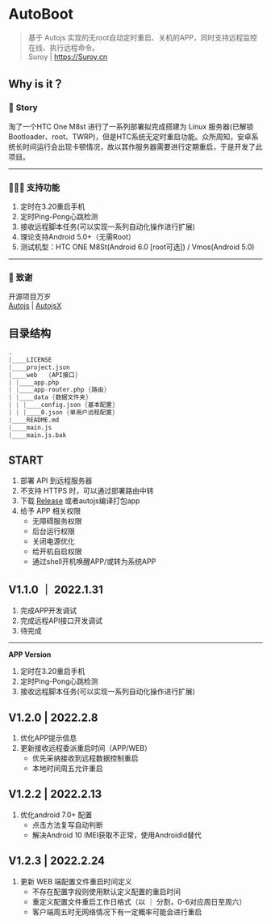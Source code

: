 AutoBoot
=============
> 基于 Autojs 实现的无root自动定时重启、关机的APP，同时支持远程监控在线、执行远程命令。   
> Suroy | https://Suroy.cn
>



## Why is it？  
### 🎈 **Story**  
淘了一个HTC One M8st 进行了一系列部署拟完成搭建为 Linux 服务器(已解锁Bootloader、root、TWRP)，但是HTC系统无定时重启功能。众所周知，安卓系统长时间运行会出现卡顿情况，故以其作服务器需要进行定期重启，于是开发了此项目。  

---
### 👨🏻‍💻 **支持功能**
1. 定时在3.20重启手机
2. 定时Ping-Pong心跳检测
3. 接收远程脚本任务(可以实现一系列自动化操作进行扩展)
4. 理论支持Android 5.0+（无需Root）
5. 测试机型：HTC ONE M8St(Android 6.0 [root可选])  / Vmos(Android 5.0)

---
### 🎉  **致谢**
开源项目万岁  
[Autojs](https://github.com/hyb1996/Auto.js/blob/master/Readme-cn.md) | [AutojsX](http://doc.autoxjs.com/)

## 目录结构
```s
.
|____LICENSE
|____project.json
|____web   {API接口}
| |____app.php
| |____app-router.php {路由}
| |____data {数据文件夹}
| | |____config.json {基本配置}
| | |____0.json {单用户远程配置}
|____README.md
|____main.js
|____main.js.bak
```

## START
1. 部署 API 到远程服务器
2. 不支持 HTTPS 时，可以通过部署路由中转
3. 下载 [Release](https://github.com/zsuroy/autoboot/releases) 或者autojs编译打包app
4. 给予 APP 相关权限  
    + 无障碍服务权限
    + 后台运行权限
    + 关闭电源优化
    + 给开机自启权限
    + 通过shell开机唤醒APP/或转为系统APP  


## V1.1.0 ｜ 2022.1.31
1. 完成APP开发调试
2. 完成远程API接口开发调试
3. 待完成  
---
**APP Version**
1. 定时在3.20重启手机
2. 定时Ping-Pong心跳检测
3. 接收远程脚本任务(可以实现一系列自动化操作进行扩展)

## V1.2.0 | 2022.2.8
1. 优化APP提示信息  
2. 更新接收远程委派重启时间（APP/WEB）  
    + 优先采纳接收到远程数据控制重启  
    + 本地时间周五允许重启 


## V1.2.2 | 2022.2.13
1. 优化android 7.0+ 配置  
    + 点击方法复写自动判断
    + 解决Android 10 IMEI获取不正常，使用AndroidId替代 


## V1.2.3 | 2022.2.24
1. 更新 WEB 端配置文件重启时间定义
    + 不存在配置字段则使用默认定义配置的重启时间
    + 重定义配置文件重启工作日格式（以 ｜ 分割，0-6对应周日至周六）
    + 客户端周五时无网络情况下有一定概率可能会进行重启